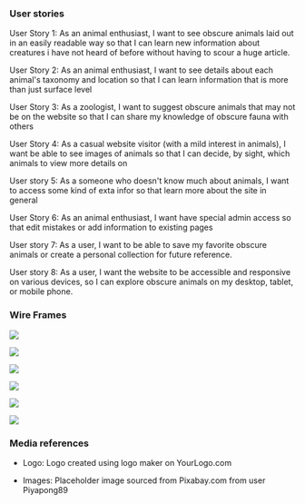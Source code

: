 
### User stories

User Story 1: As an animal enthusiast, I want to see obscure animals laid out in an easily readable way so that I can learn new information about creatures i have not heard of before without having to scour a huge article.

User Story 2: As an animal enthusiast, I want to see details about each animal's taxonomy and location so that I can learn information that is more than just surface level

User Story 3: As a zoologist, I want to suggest obscure animals that may not be on the website so that I can share my knowledge of obscure fauna with others

User Story 4: As a casual website visitor (with a mild interest in animals), I want be able to see images of animals so that I can decide, by sight, which animals to view more details on

User story 5: As a someone who doesn't know much about animals, I want to access some kind of exta infor so that learn more about the site in general

User Story 6: As an animal enthusiast, I want have special admin access so that edit mistakes or add information to existing pages

User story 7: As a user, I want to be able to save my favorite obscure animals or create a personal collection for future reference.

User story 8: As a user, I want the website to be accessible and responsive on various devices, so I can explore obscure animals on my desktop, tablet, or mobile phone.


### Wire Frames

![](https://lh7-us.googleusercontent.com/n1EnLQn-ONX7cgTMHhHHyDvHlVSW2VMUIxT1WynhBW9aITMJEyWrEd2H5UlQMiM27fudjR4Ea4cGxqBu3fijasjWtkn-Uz3s9qUr1QGUn7_GUjXEBEJ8OfQMrKu0QG9ZBPLl9zIVgs59U-TaKP6j_wg
)

![](https://lh7-us.googleusercontent.com/-t0RiGQqnDGfHb2CBZ_EtNlZ_-1kcwm3iKQMQGuSktITD6-zNDPWFKl2r0_NFVMsVCEoKobX0dJjfb9RPXIYCTck077oIlt8PvObQuMr-40wCpPMxvA-bRzR8OrC91DA7S0ftIhrTxmZl93p0h2L2B8)

![](https://lh7-us.googleusercontent.com/eJuAkjqx07j1ROCllae8yOi8G-aWolfrznLTmrgAtEDtcrFqWmxNce4VIZvjNGxnHt7T4_ulaMev61ParmI4AkBvSvFaFa5NNPqBvE-MjtzIBK_L-i_xE4Bojl8m3uik5XaZg9qQqlO38zzZAbnxDXA)

![](https://lh7-us.googleusercontent.com/wP9D91h2S-ApZOT5xuwIkTbrHkKKpQE0yvjhWhUg9Gu4-csYuowWOAkMfYSwfpJlMLb8QTATQRm3JgRCi26SyE5tKTmM1QNj_D8543dh5_FaZax9kpWsROhwpmEB4A5v-iHYtNvJ3qIk72M_IbROqzk)

![](https://lh7-us.googleusercontent.com/wGxuFUv0zwI-49w5sZu4NXYJayZvpwDSvQTtnWc06pxOi2iISO1zWFUSSZJmDFevciwooEfn12Cd2WUMT47SomLSuc1E8z-j5A5UinIZuUmyuMEqBnBQEGfe4Cw7PaRZFCNNLXXHniTIRevC9cccrdU)

![](https://lh7-us.googleusercontent.com/BrwYA3sfqx6182OpQmLq6vLs7TVxEU4sPtwFfojctw4t4rENLd7YlrSG1vJnIc6dhgBt6EeFjNvDdRd3xCBR0PW-FfJnsYww7yYCUn7q56arKZI1AHAbEBUR_frphiABnWpSIkkjiZTs-dK6qhXl95c)

### Media references

- Logo: Logo created using logo maker on YourLogo.com

- Images: Placeholder image sourced from Pixabay.com from user Piyapong89